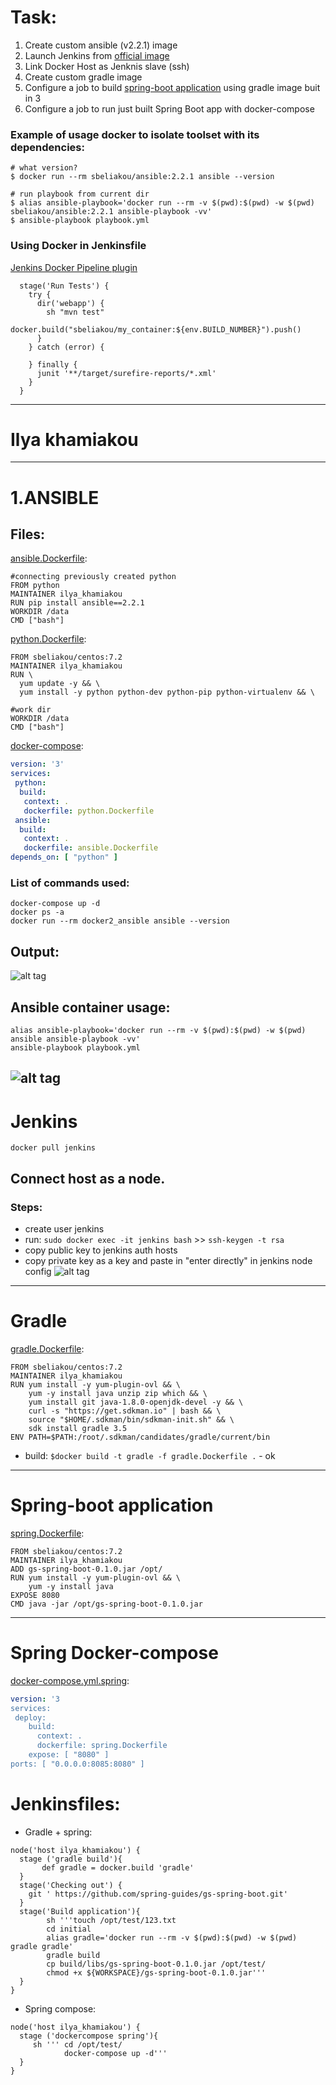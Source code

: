 # Task:
1. Create custom ansible (v2.2.1) image
2. Launch Jenkins from [official image](https://hub.docker.com/_/jenkins/)
3. Link Docker Host as Jenknis slave (ssh)
4. Create custom gradle image
5. Configure a job to build [spring-boot application](https://spring.io/guides/gs/spring-boot/) using gradle image buit in 3
6. Configure a job to run just built Spring Boot app with docker-compose



### Example of usage docker to isolate toolset with its dependencies:

```
# what version?
$ docker run --rm sbeliakou/ansible:2.2.1 ansible --version

# run playbook from current dir
$ alias ansible-playbook='docker run --rm -v $(pwd):$(pwd) -w $(pwd) sbeliakou/ansible:2.2.1 ansible-playbook -vv'
$ ansible-playbook playbook.yml
```

### Using Docker in Jenkinsfile
[Jenkins Docker Pipeline plugin](https://go.cloudbees.com/docs/cloudbees-documentation/cje-user-guide/index.html#docker-workflow)

```
  stage('Run Tests') {
    try {
      dir('webapp') {
        sh "mvn test"
        docker.build("sbeliakou/my_container:${env.BUILD_NUMBER}").push()
      }
    } catch (error) {

    } finally {
      junit '**/target/surefire-reports/*.xml'
    }
  }
```
---
# Ilya khamiakou
---
# 1.ANSIBLE
## Files:
[ansible.Dockerfile]( https://github.com/MNTLab/docker/blob/docker-2/ilya_khamiakou/docker-2/ansible.Dockerfile):
```docker
#connecting previously created python
FROM python
MAINTAINER ilya_khamiakou
RUN pip install ansible==2.2.1
WORKDIR /data
CMD ["bash"]
```
[python.Dockerfile]( https://github.com/MNTLab/docker/blob/docker-2/ilya_khamiakou/docker-2/python.Dockerfile):
```docker
FROM sbeliakou/centos:7.2
MAINTAINER ilya_khamiakou
RUN \
  yum update -y && \
  yum install -y python python-dev python-pip python-virtualenv && \

#work dir
WORKDIR /data
CMD ["bash"]
```
[docker-compose]( https://github.com/MNTLab/docker/blob/docker-2/ilya_khamiakou/docker-2/docker-compose.yml):
```yml
version: '3'
services:
 python:
  build:
   context: .
   dockerfile: python.Dockerfile
 ansible:
  build:
   context: .
   dockerfile: ansible.Dockerfile
depends_on: [ "python" ]
```
### List of commands used:
```docker
docker-compose up -d
docker ps -a
docker run --rm docker2_ansible ansible --version
```
## Output:
![alt tag](https://raw.githubusercontent.com/MNTLab/docker/docker-2/ilya_khamiakou/docker-2/pics/1.ansible.png)
## Ansible container usage:
```
alias ansible-playbook='docker run --rm -v $(pwd):$(pwd) -w $(pwd) ansible ansible-playbook -vv'
ansible-playbook playbook.yml
```

![alt tag](https://raw.githubusercontent.com/MNTLab/docker/docker-2/ilya_khamiakou/docker-2/pics/ansibleplaybookrun.png)
---
# Jenkins
```
docker pull jenkins
```
## Connect host as a node.
### Steps: 
 - create user jenkins
 - run: ```sudo docker exec -it jenkins bash``` >> ```ssh-keygen -t rsa```
 - copy public key to jenkins auth hosts
 - copy private key as a key and paste in "enter directly" in jenkins node config 
 ![alt tag](https://raw.githubusercontent.com/MNTLab/docker/docker-2/ilya_khamiakou/docker-2/pics/node.png)
---
# Gradle
[gradle.Dockerfile]( https://github.com/MNTLab/docker/blob/docker-2/ilya_khamiakou/docker-2/gradle.Dockerfile):
```docker
FROM sbeliakou/centos:7.2
MAINTAINER ilya_khamiakou
RUN yum install -y yum-plugin-ovl && \
    yum -y install java unzip zip which && \
    yum install git java-1.8.0-openjdk-devel -y && \
    curl -s "https://get.sdkman.io" | bash && \
    source "$HOME/.sdkman/bin/sdkman-init.sh" && \
    sdk install gradle 3.5
ENV PATH=$PATH:/root/.sdkman/candidates/gradle/current/bin 
```
 - build: ```$docker build -t gradle -f gradle.Dockerfile .``` - ok
---
#  Spring-boot application
[spring.Dockerfile]( https://github.com/MNTLab/docker/blob/docker-2/ilya_khamiakou/docker-2/spring.Dockerfile):
```docker
FROM sbeliakou/centos:7.2
MAINTAINER ilya_khamiakou
ADD gs-spring-boot-0.1.0.jar /opt/
RUN yum install -y yum-plugin-ovl && \
    yum -y install java
EXPOSE 8080
CMD java -jar /opt/gs-spring-boot-0.1.0.jar
```
---
# Spring Docker-compose
[docker-compose.yml.spring]( https://github.com/MNTLab/docker/blob/docker-2/ilya_khamiakou/docker-2/docker-compose.yml.spring):
```yml
version: '3
services:
 deploy:
    build:
      context: .
      dockerfile: spring.Dockerfile
    expose: [ "8080" ]
ports: [ "0.0.0.0:8085:8080" ]
```
# Jenkinsfiles:
 - Gradle + spring:
```Jenkinsfile
node('host ilya_khamiakou') {
  stage ('gradle build'){
       def gradle = docker.build 'gradle'
  }
  stage('Checking out') {
	git ' https://github.com/spring-guides/gs-spring-boot.git'
  }
  stage('Build application'){
        sh '''touch /opt/test/123.txt
        cd initial
        alias gradle='docker run --rm -v $(pwd):$(pwd) -w $(pwd) gradle gradle'
        gradle build
        cp build/libs/gs-spring-boot-0.1.0.jar /opt/test/
        chmod +x ${WORKSPACE}/gs-spring-boot-0.1.0.jar'''
  }
}
```
 - Spring compose:
```Jenkinsfile
node('host ilya_khamiakou') {
  stage ('dockercompose spring'){
     sh ''' cd /opt/test/
            docker-compose up -d'''
  }
}
```
